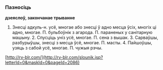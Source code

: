### Пазносіць
**дзеяслоў, закончанае трыванне**

1. Знесці адкуль-н. усё, многае або знесці ў адно месца ўсіх, многіх ці адно, многае. П. бульбоўнік з агарода. П. параненых у санітарную машыну. 2. Спусціць уніз усё, многае. П. сена з вышак. 3. Сарваўшы, разбурыўшы, знесці з месца ўсё, многае. П. масты. 4. Пайшоўшы, узяць з сабой усё, многае. П. чужыя рэчы.

<a rel="author">[http://rv-blr.com/](http://rv-blr.com/slounik.jsp?letterId=0&maskId=0&pageId=2086)</a>
